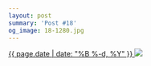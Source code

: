 ```yaml
---
layout: post
summary: 'Post #18'
og_image: 18-1280.jpg
---
```


<p>
 <time>
  <a href="/18">
   {{ page.date | date: "%B %-d, %Y" }}
  </a>
 </time>
 <a href="/18">
  <img data-taken="8/24/2013" sizes="(min-width: 700px) 50vw, calc(100vw - 2rem)" src="{{ site.assets_url }}/18-640.jpg" srcset="{{ site.assets_url }}/18-1280.jpg 1280w, {{ site.assets_url }}/18-960.jpg 960w, {{ site.assets_url }}/18-640.jpg 640w, {{ site.assets_url }}/18-320.jpg 320w"/>
 </a>
</p>

